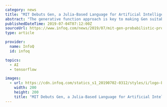 ```yaml
---
category: news
title: "MIT Debuts Gen, a Julia-Based Language for Artificial Intelligence"
abstract: "The generative function approach is key to making Gen suitable for application to a wide range of problems, and enables Gen to use models created in TensorFlow as algorithms written in a programming language, or as result of simulations. Models can be to ..."
publishedDateTime: 2019-07-04T07:12:00Z
sourceUrl: https://www.infoq.com/news/2019/07/mit-gen-probabilistic-programs/
type: article

provider:
  name: InfoQ
  id: infoq

topics:
  - AI
  - tensorflow

images:
  - url: https://cdn.infoq.com/statics_s1_20190702-0312/styles/i/logo-big.jpg
    width: 200
    height: 200
    title: "MIT Debuts Gen, a Julia-Based Language for Artificial Intelligence"
---
```

